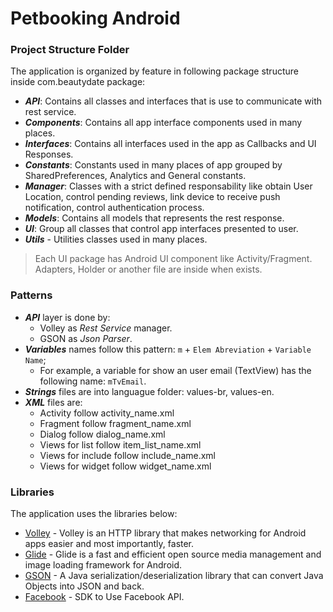 # Petbooking Android

### Project Structure Folder
The application is organized by feature in following package structure inside com.beautydate package:

+ **_API_**:  Contains all classes and interfaces that is use to communicate with rest service.
+ **_Components_**: Contains all app interface components used in many places.
+ **_Interfaces_**: Contains all interfaces used in the app as Callbacks and UI Responses.
+ **_Constants_**: Constants used in many places of app grouped by SharedPreferences, Analytics and General constants.
+ **_Manager_**: Classes with a strict defined responsability like obtain User Location, control pending reviews, link device to receive push notification, control authentication process.
+ **_Models_**: Contains all models that represents the rest response.
+ **_UI_**: Group all classes that control app interfaces presented to user.
+ **_Utils_** - Utilities classes used in many places.
 
> Each UI package has Android UI component like Activity/Fragment. Adapters, Holder or another file are inside when exists.

### Patterns
+ **_API_** layer is done by:
  - Volley as *Rest Service* manager.
  - GSON as *Json Parser*.
+ **_Variables_** names follow this pattern: `m` + `Elem Abreviation` + `Variable Name`;
  - For example, a variable for show an user email (TextView) has the following name: `mTvEmail`.
+ **_Strings_** files are into languague folder: values-br, values-en. 
+ **_XML_** files are:
  - Activity follow activity_name.xml
  - Fragment follow fragment_name.xml
  - Dialog follow dialog_name.xml
  - Views for list follow item_list_name.xml
  - Views for include follow include_name.xml
  - Views for widget follow widget_name.xml
 
### Libraries
The application uses the libraries below:
+ [Volley](https://github.com/google/volley) - Volley is an HTTP library that makes networking for Android apps easier and most importantly, faster.
+ [Glide](https://github.com/bumptech/glide) - Glide is a fast and efficient open source media management and image loading framework for Android.
+ [GSON](https://github.com/google/gson) - A Java serialization/deserialization library that can convert Java Objects into JSON and back.
+ [Facebook](https://developers.facebook.com/docs/android/) - SDK to Use Facebook API.


